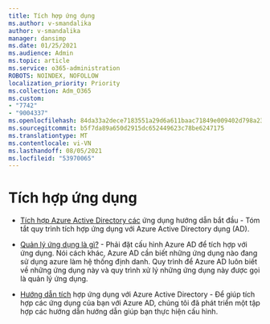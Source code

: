 ```yaml
---
title: Tích hợp ứng dụng
ms.author: v-smandalika
author: v-smandalika
manager: dansimp
ms.date: 01/25/2021
ms.audience: Admin
ms.topic: article
ms.service: o365-administration
ROBOTS: NOINDEX, NOFOLLOW
localization_priority: Priority
ms.collection: Adm_O365
ms.custom:
- "7742"
- "9004337"
ms.openlocfilehash: 84da33a2dece7183551a29d6a611baac71849e009402d798a231d570d1521033
ms.sourcegitcommit: b5f7da89a650d2915dc652449623c78be6247175
ms.translationtype: MT
ms.contentlocale: vi-VN
ms.lasthandoff: 08/05/2021
ms.locfileid: "53970065"
---
```

# <a name="application--integration"></a>Tích hợp ứng dụng

- [Tích hợp Azure Active Directory các](https://docs.microsoft.com/azure/active-directory/manage-apps/plan-an-application-integration) ứng dụng hướng dẫn bắt đầu - Tóm tắt quy trình tích hợp ứng dụng với Azure Active Directory dụng (AD).

- [Quản lý ứng dụng là gì?](https://docs.microsoft.com/azure/active-directory/manage-apps/what-is-application-management)  - Phải đặt cấu hình Azure AD để tích hợp với ứng dụng. Nói cách khác, Azure AD cần biết những ứng dụng nào đang sử dụng azure làm hệ thống định danh. Quy trình để Azure AD luôn biết về những ứng dụng này và quy trình xử lý những ứng dụng này được gọi là quản lý ứng dụng.

- [Hướng dẫn tích](https://docs.microsoft.com/azure/active-directory/saas-apps/tutorial-list) hợp ứng dụng với Azure Active Directory - Để giúp tích hợp các ứng dụng của bạn với Azure AD, chúng tôi đã phát triển một tập hợp các hướng dẫn hướng dẫn giúp bạn thực hiện cấu hình.

